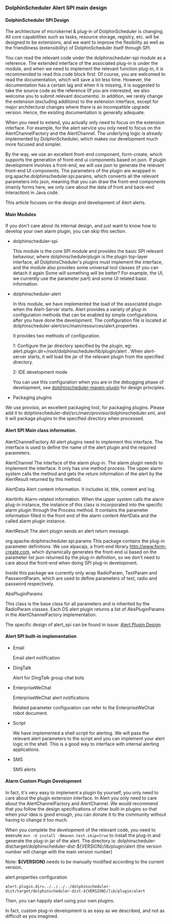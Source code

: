 ### DolphinScheduler Alert SPI main design

#### DolphinScheduler SPI Design

The architecture of microkernel & plug-in of DolphinScheduler is changing. All core capabilities such as tasks, resource storage, registry, etc. will be designed to be extensions, and we want to improve the flexibility as well as the friendliness (extensibility) of DolphinScheduler itself through SPI.

You can read the relevant code under the dolphinscheduler-spi module as a reference. The extended interface of the associated plug-in is under the module, and when we need to implement the relevant function plug-in, it is recommended to read this code block first. Of course, you are welcomed to read the documentation, which will save a lot less time. However, the documentation has a certain lag and when it is missing, it is suggested to take the source code as the reference (If you are interested, we also welcome you to submit relevant documents).  In addition, we rarely change the extension (excluding additions) to the extension interface, except for major architectural changes where there is an incompatible upgrade version. Hence, the existing documentation is generally adequate.

When you need to extend, you actually only need to focus on the extension interface. For example, for the alert service you only need to focus on the AlertChannelFactory and the AlertChannel. The underlying logic is already implemented by DolphinScheduler, which makes our development much more focused and simpler.

By the way, we use an excellent front-end component, form-create, which supports the generation of front-end ui components based on json. If plugin development involves a front-end, we will use json to generate the relevant front-end UI components. The parameters of the plugin are wrapped in org.apache.dolphinscheduler.spi.params, which converts all the relevant parameters into json, meaning that you can draw the front-end components (mainly forms here, we only care about the data of front and back-end interaction) in Java code.

This article focuses on the design and development of Alert alerts.

#### Main Modules

If you don't care about its internal design, and just want to know how to develop your own alarm plugin, you can skip this section.

* dolphinscheduler-spi

     This module is the core SPI module and provides the basic SPI relevant behaviour, where dolphinschedulerplugin is the plugin top-layer interface, all DolphinsCheduler's plugins must implement the interface, and the module also provides some universal tool classes (if you can detach it again Some will something will be better? For example, the UI, we currently use the parameter part) and some UI related basic information.

* dolphinscheduler-alert

     In this module, we have implemented the load of the associated plugin when the Alert-Server starts. Alert provides a variety of plug-in configuration methods that can be enabled by simple configurations after you have done the development. The configuration file is located at dolphinscheduler-alert/src/main/resources/alert.properties .

     It provides two methods of configuration.

     1: Configure the jar directory specified by the plugin, eg: alert.plugin.dir=/root/dolphinscheduler/lib/plugin/alert . When alert-server starts, it will load the jar of the relevant plugin from the specified directory.

     2: IDE development mode

     You can use this configuration when you are in the debugging phase of development, see [dolphinscheduler-maven-plugin](https://github.com/apache/incubator-dolphinscheduler-maven-plugin) for design principles.

     

 * Packaging plugins

 We use provisio, an excellent packaging tool, for packaging plugins. Please add it to dolphinscheduler-dist/src/main/provisio/dolphinscheduler.xml, and it will package plugins to the specified directory when processed.



#### Alert SPI Main class information.

AlertChannelFactory
All alert plugins need to implement this interface. The interface is used to define the name of the alert plugin and the required parameters.

AlertChannel
The interface of the alarm plug-in. The alarm plugin needs to implement the interface. It only has one method process. The upper alarm system calls the method and gets the return information of the alert by the AlertResult returned by this method.

AlertData
Alert content information. It includes id, title, content and log. 

AlertInfo
Alarm-related information. When the upper system calls the alarm plug-in instance, the instance of this class is incorporated into the specific alarm plugin through the Process method. It contains the parameter information filled in the front end of the alarm content AlertData and the called alarm plugin instance.

AlertResult
The alert plugin sends an alert return message.

org.apache.dolphinscheduler.spi.params 
This package contains the plug-in parameter definitions. We use alpacajs, a front-end library http://www.form-create.com, which dynamically generates the front-end ui based on the parameter list json returned by the plug-in definition, so we don't need to care about the front-end when doing SPI plug-in development.

Inside this package we currently only wrap RadioParam, TextParam and PasswordParam, which are used to define parameters of text, radio and password respectively.

AbsPluginParams 

This class is the base class for all parameters and is inherited by the RadioParam classes. Each DS alert plugin returns a list of AbsPluginParams in the AlertChannelFactory implementation.

The specific design of alert_spi can be found in issue: [Alert Plugin Design](https://github.com/apache/incubator-dolphinscheduler/issues/3049)

#### Alert SPI built-in implementation

* Email

     Email alert notification

* DingTalk

     Alert for DingTalk group chat bots

* EnterpriseWeChat

     EnterpriseWeChat alert notifications

     Related parameter configuration can refer to the EnterpriseWeChat robot document.

* Script

     We have implemented a shell script for alerting. We will pass the relevant alert parameters to the script and you can implement your alert logic in the shell. This is a good way to interface with internal alerting applications.

* SMS

     SMS alerts

#### Alarm Custom Plugin Development

In fact, it's very easy to implement a plugin by yourself, you only need to care about the plugin extension interface. In Alert you only need to care about the AlertChannelFactory and AlertChannel. We would recommend that you follow the design specifications of other built-in plugins so that when your idea is good enough, you can donate it to the community without having to change it too much.

When you complete the development of the relevant code, you need to execute `mvn -U install -Dmaven.test.skip=true` to install the plug-in and generate the plug-in jar of the alert. The directory is: dolphinscheduler-dist/target/dolphinscheduler-dist-${VERSION}/lib/plugin/alert (the version number will change with the main version number)

Note: **${VERSION}** needs to be manually modified according to the current version.

alert.properties configuration
```
alert.plugin.dir=../../../../dolphinscheduler-dist/target/dolphinscheduler-dist-${VERSION}/lib/plugin/alert
```

Then, you can happily start using your own plugins.

In fact, custom plug-in development is as easy as we described, and not as difficult as you imagined.
